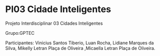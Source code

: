 # PI03 Cidade Inteligentes
Projeto Interdisciplinar 03 Cidades Inteligentes 

Grupo:GPTEC

Participantes: Vinicius Santos Tiberio, Luan Rocha, Lidiane Marques da Silva, Mikelly Letran Plaça de Oliveira ,Micaella Letran Plaça de Oliveira.
